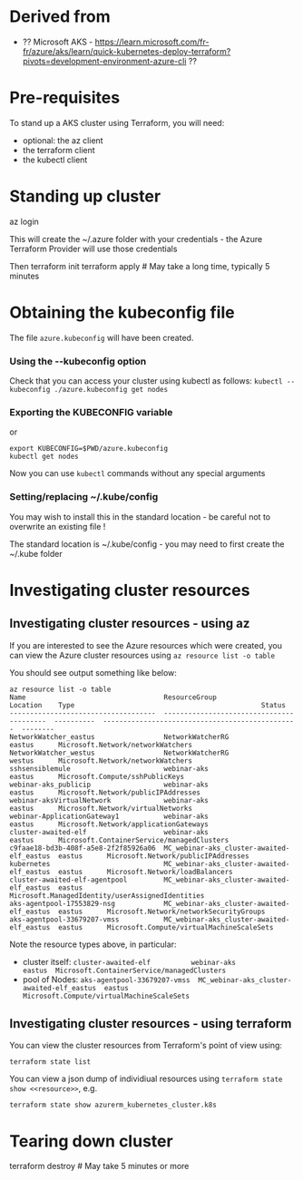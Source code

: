 
# Derived from
- ?? Microsoft AKS - https://learn.microsoft.com/fr-fr/azure/aks/learn/quick-kubernetes-deploy-terraform?pivots=development-environment-azure-cli ??

# Pre-requisites

To stand up a AKS cluster using Terraform, you will need:
- optional: the az client
- the terraform client
- the kubectl client

# Standing up cluster

az login

This will create the ~/.azure folder with your credentials - the Azure Terraform Provider will use those credentials

Then
    terraform init
    terraform apply # May take a long time, typically 5 minutes

# Obtaining the kubeconfig file

The file ```azure.kubeconfig``` will have been created.

### Using the --kubeconfig option

Check that you can access your cluster using kubectl as follows:
```kubectl --kubeconfig ./azure.kubeconfig get nodes```

### Exporting the KUBECONFIG variable

or

```
export KUBECONFIG=$PWD/azure.kubeconfig
kubectl get nodes
```

Now you can use ```kubectl``` commands without any special arguments

### Setting/replacing ~/.kube/config

You may wish to install this in the standard location - be careful not to overwrite an existing file !

The standard location is ~/.kube/config - you may need to first create the ~/.kube folder

# Investigating cluster resources

## Investigating cluster resources - using az

If you are interested to see the Azure resources which were created, you can view the Azure cluster resources using ```az resource list -o table```

You should see output something like below:

```
az resource list -o table
Name                                  ResourceGroup                              Location    Type                                              Status
------------------------------------  -----------------------------------------  ----------  ------------------------------------------------  --------
NetworkWatcher_eastus                 NetworkWatcherRG                           eastus      Microsoft.Network/networkWatchers
NetworkWatcher_westus                 NetworkWatcherRG                           westus      Microsoft.Network/networkWatchers
sshsensiblemule                       webinar-aks                                eastus      Microsoft.Compute/sshPublicKeys
webinar-aks_publicip                  webinar-aks                                eastus      Microsoft.Network/publicIPAddresses
webinar-aksVirtualNetwork             webinar-aks                                eastus      Microsoft.Network/virtualNetworks
webinar-ApplicationGateway1           webinar-aks                                eastus      Microsoft.Network/applicationGateways
cluster-awaited-elf                   webinar-aks                                eastus      Microsoft.ContainerService/managedClusters
c9faae18-bd3b-408f-a5e8-2f2f85926a06  MC_webinar-aks_cluster-awaited-elf_eastus  eastus      Microsoft.Network/publicIPAddresses
kubernetes                            MC_webinar-aks_cluster-awaited-elf_eastus  eastus      Microsoft.Network/loadBalancers
cluster-awaited-elf-agentpool         MC_webinar-aks_cluster-awaited-elf_eastus  eastus      Microsoft.ManagedIdentity/userAssignedIdentities
aks-agentpool-17553829-nsg            MC_webinar-aks_cluster-awaited-elf_eastus  eastus      Microsoft.Network/networkSecurityGroups
aks-agentpool-33679207-vmss           MC_webinar-aks_cluster-awaited-elf_eastus  eastus      Microsoft.Compute/virtualMachineScaleSets
```

Note the resource types above, in particular:
- cluster itself: ```cluster-awaited-elf          webinar-aks                        eastus  Microsoft.ContainerService/managedClusters```
- pool of Nodes:  ```aks-agentpool-33679207-vmss  MC_webinar-aks_cluster-awaited-elf_eastus  eastus      Microsoft.Compute/virtualMachineScaleSets```

## Investigating cluster resources - using terraform

You can view the cluster resources from Terraform's point of view using:

```terraform state list```

You can view a json dump of individiual resources using ```terraform state show <<resource>>```, e.g.

```terraform state show azurerm_kubernetes_cluster.k8s```

# Tearing down cluster

terraform destroy # May take 5 minutes or more


